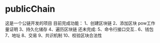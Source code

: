 # publicChain
这是一个公链开发的项目
目前完成功能：
    1、创建区块链
    2、添加区块 pow工作量证明
    3、持久化储存
    4、遍历区块链
还未完成:
    5、命令行接口交互..
    6、钱包
    7、地址
    8、交易
    9、共识机制
    10、校验区块合法性
    
